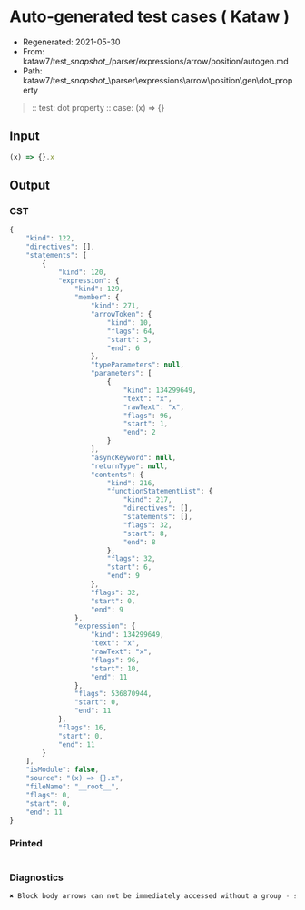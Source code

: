 # Auto-generated test cases ( Kataw )
- Regenerated: 2021-05-30
- From: kataw7/test\__snapshot__/parser/expressions/arrow/position/autogen.md
- Path: kataw7/test\__snapshot__\parser\expressions\arrow\position\gen\dot_property
> :: test: dot property
> :: case: (x) => {}
## Input

`````js
(x) => {}.x
`````
## Output

### CST

```javascript
{
    "kind": 122,
    "directives": [],
    "statements": [
        {
            "kind": 120,
            "expression": {
                "kind": 129,
                "member": {
                    "kind": 271,
                    "arrowToken": {
                        "kind": 10,
                        "flags": 64,
                        "start": 3,
                        "end": 6
                    },
                    "typeParameters": null,
                    "parameters": [
                        {
                            "kind": 134299649,
                            "text": "x",
                            "rawText": "x",
                            "flags": 96,
                            "start": 1,
                            "end": 2
                        }
                    ],
                    "asyncKeyword": null,
                    "returnType": null,
                    "contents": {
                        "kind": 216,
                        "functionStatementList": {
                            "kind": 217,
                            "directives": [],
                            "statements": [],
                            "flags": 32,
                            "start": 8,
                            "end": 8
                        },
                        "flags": 32,
                        "start": 6,
                        "end": 9
                    },
                    "flags": 32,
                    "start": 0,
                    "end": 9
                },
                "expression": {
                    "kind": 134299649,
                    "text": "x",
                    "rawText": "x",
                    "flags": 96,
                    "start": 10,
                    "end": 11
                },
                "flags": 536870944,
                "start": 0,
                "end": 11
            },
            "flags": 16,
            "start": 0,
            "end": 11
        }
    ],
    "isModule": false,
    "source": "(x) => {}.x",
    "fileName": "__root__",
    "flags": 0,
    "start": 0,
    "end": 11
}
```

### Printed

```javascript

```

### Diagnostics

```javascript
✖ Block body arrows can not be immediately accessed without a group - start: 9, end: 10

```

